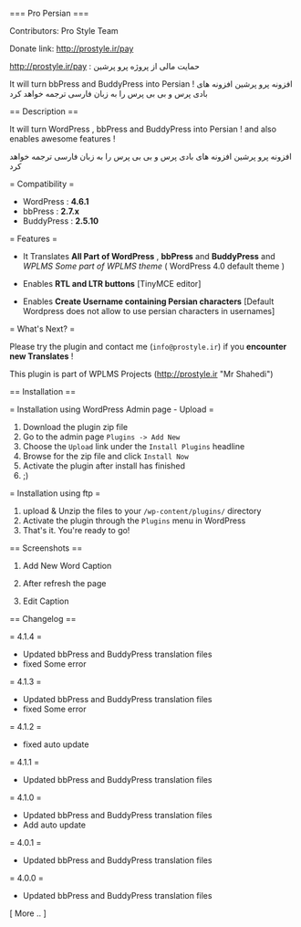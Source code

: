 === Pro Persian ===

Contributors: Pro Style Team

Donate link: http://prostyle.ir/pay

http://prostyle.ir/pay : حمایت مالی از پروژه پرو پرشین

It will turn bbPress and BuddyPress into Persian !
افزونه پرو پرشین افزونه های بادی پرس و بی بی پرس را به زبان فارسی ترجمه خواهد کرد  

== Description ==

It will turn WordPress , bbPress and BuddyPress into Persian ! and also enables awesome features !

افزونه پرو پرشین افزونه های بادی پرس و بی بی پرس را به زبان فارسی ترجمه خواهد کرد  

= Compatibility =

*   WordPress : **4.6.1**
*   bbPress : **2.7.x**
*   BuddyPress : **2.5.10**


= Features =

*   It Translates **All Part of WordPress** , **bbPress** and **BuddyPress** and *WPLMS Some part of WPLMS theme* ( WordPress 4.0 default theme )
*   Enables **RTL and LTR buttons** [TinyMCE editor]

*   Enables **Create Username containing Persian characters** [Default Wordpress does not allow to use persian characters in usernames]



= What's Next? =


Please try the plugin and contact me (`info@prostyle.ir`) if you **encounter new Translates** !


This plugin is part of WPLMS Projects (http://prostyle.ir "Mr Shahedi")


== Installation ==

= Installation using WordPress Admin page - Upload =

1. Download the plugin zip file
2. Go to the admin page `Plugins -> Add New`
3. Choose the `Upload` link under the `Install Plugins` headline
4. Browse for the zip file and click `Install Now`
5. Activate the plugin after install has finished
6. ;)


= Installation using ftp =

1. upload & Unzip the files to your `/wp-content/plugins/` directory
2. Activate the plugin through the `Plugins` menu in WordPress
3. That's it.  You're ready to go!

== Screenshots ==

1. Add New Word Caption

2. After refresh the page

3. Edit Caption

== Changelog ==

= 4.1.4 =
* Updated bbPress and BuddyPress translation files
* fixed Some error

= 4.1.3 =
* Updated bbPress and BuddyPress translation files
* fixed Some error

= 4.1.2 =
* fixed auto update

= 4.1.1 =
* Updated bbPress and BuddyPress translation files

= 4.1.0 =
* Updated bbPress and BuddyPress translation files
* Add auto update 

= 4.0.1 =
* Updated bbPress and BuddyPress translation files

= 4.0.0 =
* Updated bbPress and BuddyPress translation files

[ More .. ]




